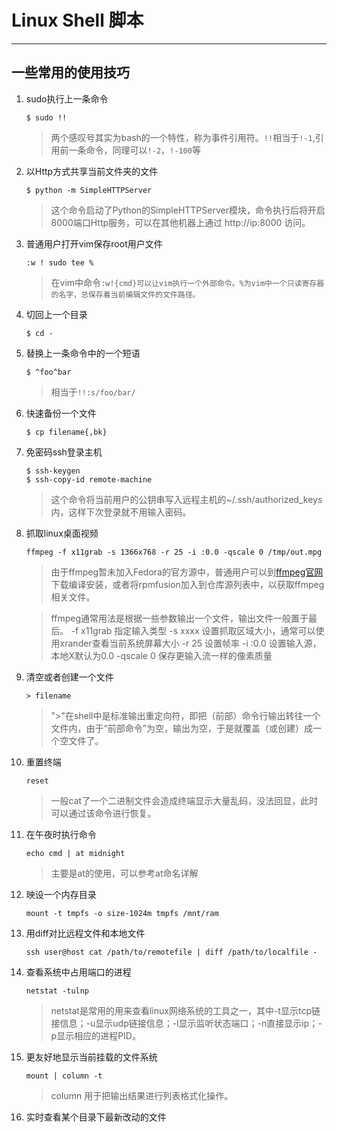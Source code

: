 # Linux Shell 脚本

----------
## 一些常用的使用技巧

1. sudo执行上一条命令

    `$ sudo !!`
    
    > 两个感叹号其实为bash的一个特性，称为事件引用符。`!!`相当于`!-1`,引用前一条命令，同理可以`!-2`，`!-100`等
    
2. 以Http方式共享当前文件夹的文件

    `$ python -m SimpleHTTPServer`
    
    > 这个命令启动了Python的SimpleHTTPServer模块，命令执行后将开启8000端口Http服务，可以在其他机器上通过 http://ip:8000 访问。

3. 普通用户打开vim保存root用户文件

    `:w ! sudo tee %`
    
    > 在vim中命令`:w!{cmd}可以让vim执行一个外部命令。%为vim中一个只读寄存器的名字，总保存着当前编辑文件的文件路径。`
    
4. 切回上一个目录

    `$ cd -`
    
5. 替换上一条命令中的一个短语

    `$ ^foo^bar`
    
    > 相当于`!!:s/foo/bar/`
    
6. 快速备份一个文件

    `$ cp filename{,bk}`
    
7. 免密码ssh登录主机

    ```
    $ ssh-keygen
    $ ssh-copy-id remote-machine
    ```
    
    > 这个命令将当前用户的公钥串写入远程主机的~/.ssh/authorized_keys内，这样下次登录就不用输入密码。
    
8. 抓取linux桌面视频

    `ffmpeg -f x11grab -s 1366x768 -r 25 -i :0.0 -qscale 0 /tmp/out.mpg`
    
    > 由于ffmpeg暂未加入Fedora的官方源中，普通用户可以到[ffmpeg官网](/www.ffmpeg.org)下载编译安装，或者将rpmfusion加入到仓库源列表中，以获取ffmpeg相关文件。
    
    > ffmpeg通常用法是根据一些参数输出一个文件，输出文件一般置于最后。
    -f x11grab    指定输入类型
    -s xxxx    设置抓取区域大小，通常可以使用xrander查看当前系统屏幕大小
    -r 25    设置帧率
    -i :0.0    设置输入源，本地X默认为0.0
    -qscale 0    保存更输入流一样的像素质量    

9. 清空或者创建一个文件

    `> filename`
    
    > "\>"在shell中是标准输出重定向符，即把（前部）命令行输出转往一个文件内，由于“前部命令”为空，输出为空，于是就覆盖（或创建）成一个空文件了。
    
10. 重置终端

    `reset`

     > 一般cat了一个二进制文件会造成终端显示大量乱码，没法回显，此时可以通过该命令进行恢复。
    
11. 在午夜时执行命令

    `echo cmd | at midnight`
    
    > 主要是at的使用，可以参考at命名详解
    
12. 映设一个内存目录

    `mount -t tmpfs -o size-1024m tmpfs /mnt/ram`
    
13. 用diff对比远程文件和本地文件
    
    ```
    ssh user@host cat /path/to/remotefile | diff /path/to/localfile -
    ```
    
14. 查看系统中占用端口的进程

    `netstat -tulnp`
    
    > netstat是常用的用来查看linux网络系统的工具之一，其中-t显示tcp链接信息；-u显示udp链接信息；-l显示监听状态端口；-n直接显示ip；-p显示相应的进程PID。

15. 更友好地显示当前挂载的文件系统
 
      `mount | column -t`
      
       > column 用于把输出结果进行列表格式化操作。 

16. 实时查看某个目录下最新改动的文件






















